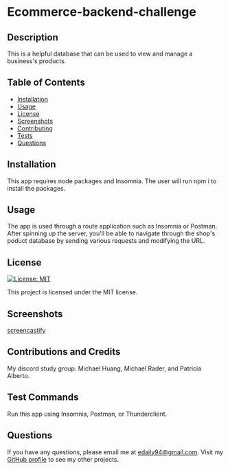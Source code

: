 # Ecommerce-backend-challenge

  ## Description
  
  This is a helpful database that can be used to view and manage a business's products.

  ## Table of Contents
  * [Installation](#installation)
  * [Usage](#usage)
  * [License](#license)
  * [Screenshots](#screenshots)
  * [Contributing](#contributing)
  * [Tests](#tests)
  * [Questions](#questions)
  
  ## Installation
  
  This app requires node packages and Insomnia. The user will run npm i to install the packages.

  ## Usage

  The app is used through a route application such as Insomnia or Postman. After spinning up the server,  you'll be able to navigate through the shop's poduct database by sending various requests and modifying the URL.

  ## License

  [![License: MIT](https://img.shields.io/badge/License-MIT-blue.svg)](https://opensource.org/licenses/MIT)
  
  This project is licensed under the MIT license.

   ## Screenshots
  [screencastify]()

  ## Contributions and Credits

  My discord study group: Michael Huang, Michael Rader, and Patricia Alberto.

  ## Test Commands

  Run this app using Insomnia, Postman, or Thunderclient.

  ## Questions

  If you have any questions, please email me at edaily94@gmail.com. Visit my [GitHub profile](https://github.com/ehmahdee) to see my other projects.
